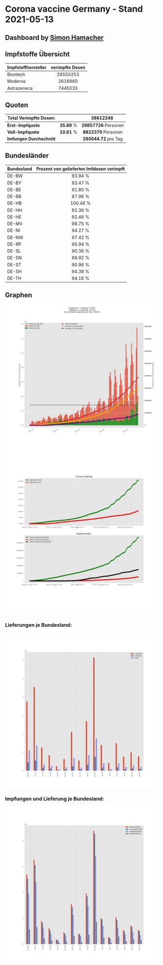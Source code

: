 # Corona vaccine Germany - Stand 2021-05-13
## Dashboard by [Simon Hamacher](https://www.shamacher.eu)
## Impfstoffe Übersicht
**Impfstoffhersteller** | **verimpfte Dosen**
-------- | :--------:
Biontech | 28550253
Moderna | 2616960
Astrazeneca | 7445033


## Quoten
**Total Verimpfte Dosen:** | |38612246&nbsp;
-------- | :--------:| :--------:
**Erst-Impfquote** | **35.89** %| **29857726** Personen
**Voll-Impfquote** | **10.61** %| **8822370** Personen
**Imfungen Durchschnitt** | |**280044.72** pro Tag 
## Bundesländer
**Bundesland** | **Prozent von gelieferten Imfdosen verimpft**
-------- | :--------:
DE-BW | 93.94 %
DE-BY | 93.47 %
DE-BE | 91.80 %
DE-BB | 87.96 %
DE-HB | 100.46 %
DE-HH | 92.36 %
DE-HE | 92.46 %
DE-MV | 98.75 %
DE-NI | 94.27 %
DE-NW | 97.42 %
DE-RP | 95.94 %
DE-SL | 90.36 %
DE-SN | 88.92 %
DE-ST | 90.96 %
DE-SH | 94.38 %
DE-TH | 94.16 %
## Graphen
<img src="Impfungen-Corona-01.jpg" alt="Impf Übersicht" title="Impf Übersicht" />
<img src="Impfungen-Corona-02.jpg" alt="Impfquote" title="Impf Übersicht" />

### Lieferungen je Bundesland:
<img src="Impfungen-Corona-04.jpg" alt="Impfungen in den Bundesländern" title="Impfungen in den Bundesländern" />

### Impfungen und Lieferung je Bundesland:
<img src="Impfungen-Corona-05.jpg" alt="Impfungen in den Bundesländern" title="Impfungen in den Bundesländern" />

